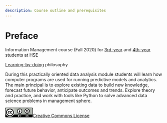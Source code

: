 ```yaml
---
description: Course outline and prerequisites
---
```


# Preface

Information Management course \(Fall 2020\) for [3rd-year](https://www.hse.ru/edu/courses/376727217) and [4th-year](https://www.hse.ru/edu/courses/376727214) students at HSE

[Learning-by-doing](https://psycnet.apa.org/fulltext/2014-55719-001.html) philosophy

During this practically oriented data analysis module students will learn how computer programs are used for running predictive models and analytics. The main principal is to explore existing data to build new knowledge, forecast future behavior, anticipate outcomes and trends. Explore theory and practice, and work with tools like Python to solve advanced data science problems in management sphere.

![](.gitbook/assets/88x31.png)[Creative Commons License](http://creativecommons.org/licenses/by-sa/4.0/) 


